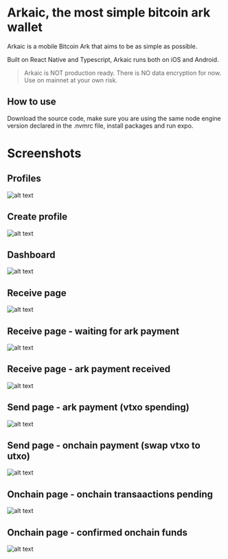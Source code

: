 # Arkaic, the most simple bitcoin ark wallet

Arkaic is a mobile Bitcoin Ark that aims to be as simple as possible.

Built on React Native and Typescript, Arkaic runs both on iOS and Android.

> Arkaic is NOT production ready. There is NO data encryption for now. Use on mainnet at your own risk.

## How to use

Download the source code, make sure you are using the same node engine version declared in the .nvmrc file, install packages and run expo.

# Screenshots

## Profiles

![alt text](docs/images/profiles-page-no-profiles.png)

## Create profile

![alt text](docs/images/create-profile-page.png)

## Dashboard

![alt text](docs/images/dashboard.png)

## Receive page

![alt text](docs/images/receive-page.png)

## Receive page - waiting for ark payment

![alt text](docs/images/waiting-transaction-payment.png)

## Receive page - ark payment received

![alt text](docs/images/payment-received.png)

## Send page - ark payment (vtxo spending)

![alt text](docs/images/pay-ark-transaction.png)

## Send page - onchain payment (swap vtxo to utxo)

![alt text](docs/images/offboarding.png)

## Onchain page - onchain transaactions pending

![alt text](docs/images/onchain-page.png)

## Onchain page - confirmed onchain funds

![alt text](docs/images/onchain-page-onboard-funds.png)
